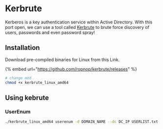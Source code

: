 # Kerbrute

Kerberos is a key authentication service within Active Directory. With this port open, we can use a tool called [Kerbrute](https://github.com/ropnop/kerbrute/releases) to brute force discovery of users, passwords and even password spray!



## Installation

Download pre-compiled binaries for Linux from this Link.

{% embed url="https://github.com/ropnop/kerbrute/releases" %}

```bash
# change mod
chmod +x kerbrute_linux_amd64
```



## Using kebrute

### UserEnum

```bash
./kerbrute_linux_amd64 userenum -d DOMAIN_NAME --dc DC_IP USERLIST.txt
```




